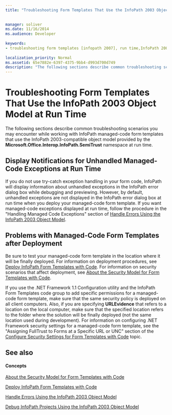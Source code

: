 ```yaml
---
title: "Troubleshooting Form Templates That Use the InfoPath 2003 Object Model at Run Time"
 
 
manager: soliver
ms.date: 11/16/2014
ms.audience: Developer
 
keywords:
- troubleshooting form templates [infopath 2007], run time,InfoPath 2003-compatible form templates, troubleshooting at run time
 
localization_priority: Normal
ms.assetid: 65e7882e-6397-4375-9bb4-d993d700d749
description: "The following sections describe common troubleshooting scenarios you may encounter while working with InfoPath managed-code form templates that use the InfoPath 2003-compatible object model provided by the Microsoft.Office.Interop.InfoPath.SemiTrust namespace at run time."
---
```


# Troubleshooting Form Templates That Use the InfoPath 2003 Object Model at Run Time

The following sections describe common troubleshooting scenarios you may encounter while working with InfoPath managed-code form templates that use the InfoPath 2003-compatible object model provided by the **Microsoft.Office.Interop.InfoPath.SemiTrust** namespace at run time. 
  
## Display Notifications for Unhandled Managed-Code Exceptions at Run Time

If you do not use try-catch exception handling in your form code, InfoPath will display information about unhandled exceptions in the InfoPath error dialog box while debugging and previewing. However, by default, unhandled exceptions are not displayed in the InfoPath error dialog box at run time when you deploy your managed-code form template. If you want managed-code exceptions displayed at run time, follow the procedure in the "Handling Managed Code Exceptions" section of [Handle Errors Using the InfoPath 2003 Object Model](how-to-handle-errors-using-the-infopath-2003-object-model.md).
  
## Problems with Managed-Code Form Templates after Deployment

Be sure to test your managed-code form template in the location where it will be finally deployed. For information on deployment procedures, see [Deploy InfoPath Form Templates with Code](how-to-deploy-infopath-form-templates-with-code.md). For information on security scenarios that affect deployment, see [About the Security Model for Form Templates with Code](about-the-security-model-for-form-templates-with-code.md).
  
If you use the .NET Framework 1.1 Configuration utility and the InfoPath Form Templates code group to add specific permissions for a managed-code form template, make sure that the same security policy is deployed on all client computers. Also, if you are specifying **URLEvidence** that refers to a location on the local computer, make sure that the specified location refers to the folder where the solution will be finally deployed (not the same location used during development). For information on configuring .NET Framework security settings for a managed-code form template, see the "Assigning FullTrust to Forms at a Specific URL or UNC" section of the [Configure Security Settings for Form Templates with Code](how-to-configure-security-settings-for-form-templates-with-code.md) topic. 
  
## See also

#### Concepts

[About the Security Model for Form Templates with Code](about-the-security-model-for-form-templates-with-code.md)
  
[Deploy InfoPath Form Templates with Code](how-to-deploy-infopath-form-templates-with-code.md)
  
[Handle Errors Using the InfoPath 2003 Object Model](how-to-handle-errors-using-the-infopath-2003-object-model.md)
  
[Debug InfoPath Projects Using the InfoPath 2003 Object Model](how-to-debug-infopath-projects-using-the-infopath-2003-object-model.md)

